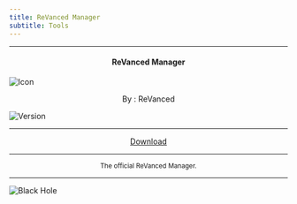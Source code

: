 ```yaml
---
title: ReVanced Manager
subtitle: Tools
---
```

---

<h4> <p align="center"> ReVanced Manager </p> </h4>

![Icon](https://rb.gy/wymlg6)

<p align="center"> By : ReVanced </p>

![Version](https://rb.gy/dnffac)

---

<p align ="center">
<a href="https://rb.gy/bavxw5" class="btn btn-outline-success"> Download </a>
</p>

---

<p align="center"> <sub>
The official ReVanced Manager.
</sub> </p>

---

![Black Hole](https://rb.gy/z0dyyw)
